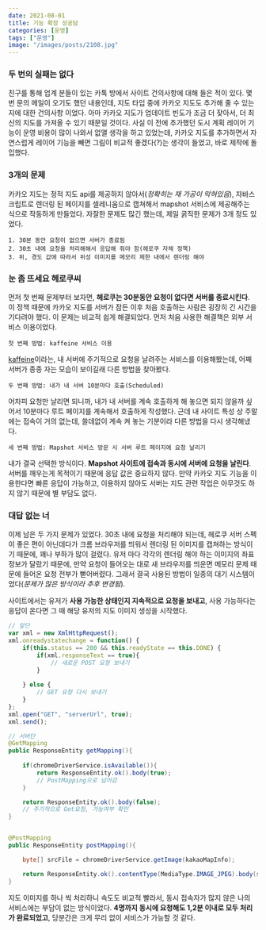 ```yaml
---
date: 2021-08-01
title: 기능 확장 성공담
categories: [운영]
tags: ["운영"]
image: "/images/posts/2108.jpg"
---
```


### 두 번의 실패는 없다

친구를 통해 업계 분들이 있는 카톡 방에서 사이트 건의사항에 대해 들은 적이 있다. 몇 번 문의 메일이 오기도 했던 내용인데, 지도 타입 중에 카카오 지도도 추가해 줄 수 있는 지에 대한 건의사항 이었다. 아마 카카오 지도가 업데이트 빈도가 조금 더 잦아서, 더 최신의 지도를 가져올 수 있기 때문일 것이다. 사실 이 전에 추가했던 도시 계획 레이어 기능이 운영 비용이 많이 나와서 없앨 생각을 하고 있었는데, 카카오 지도를 추가하면서 자연스럽게 레이어 기능을 빼면 그림이 비교적 좋겠다(?)는 생각이 들었고, 바로 제작에 돌입했다.

### 3개의 문제

카카오 지도는 정적 지도 api를 제공하지 않아서(_정확히는 재 가공이 막혀있음_), 자바스크립트로 렌더링 된 페이지를 셀레니움으로 캡쳐해서 mapshot 서비스에 제공해주는 식으로 작동하게 만들었다. 자잘한 문제도 많긴 했는데, 제일 굵직한 문제가 3개 정도 있었다.

```
1. 30분 동안 요청이 없으면 서버가 종료됨
2. 30초 내에 요청을 처리해해서 응답해 줘야 함(헤로쿠 자체 정책)
3. 위, 경도 값에 따라서 위성 이미지를 메모리 제한 내에서 렌더링 해야 
```

### 눈 좀 뜨세요 헤로쿠씨

먼저 첫 번째 문제부터 보자면, **헤로쿠는 30분동안 요청이 없다면 서버를 종료시킨다**. 이 정책 때문에 카카오 지도를 서버가 잠든 이후 처음 호출하는 사람은 굉장히 긴 시간을 기다려야 했다. 이 문제는 비교적 쉽게 해결되었다. 먼저 처음 사용한 해결책은 외부 서비스 이용이었다.

```
첫 번째 방법: kaffeine 서비스 이용
```

[kaffeine](https://kaffeine.herokuapp.com/)이라는, 내 서버에 주기적으로 요청을 날려주는 서비스를 이용해봤는데, 어째 서버가 종종 자는 모습이 보이길래 다른 방법을 찾아봤다.

```
두 번째 방법: 내가 내 서버 10분마다 호출(Scheduled)
```

어차피 요청만 날리면 되니까, 내가 내 서버를 계속 호출하게 해 놓으면 되지 않을까 싶어서 10분마다 루트 페이지를 계속해서 호출하게 작성했다. 근데 내 사이트 특성 상 주말에는 접속이 거의 없는데, 쓸데없이 계속 켜 놓는 기분이라 다른 방법을 다시 생각해냈다.

```
세 번째 방법: Mapshot 서비스 방문 시 서버 루트 페이지에 요청 날리기
```

내가 결국 선택한 방식이다. **Mapshot 사이트에 접속과 동시에 서버에 요청을 날린다**. 서버를 깨우는게 목적이기 때문에 응답 값은 중요하지 않다. 만약 카카오 지도 기능을 이용한다면 빠른 응답이 가능하고, 이용하지 않아도 서버는 지도 관련 작업은 아무것도 하지 않기 때문에 별 부담도 없다.

### 대답 없는 너

이제 남은 두 가지 문제가 있었다. 30초 내에 요청을 처리해야 되는데, 헤로쿠 서버 스펙이 좋은 편이 아닌데다가 크롬 브라우저를 띄워서 렌더링 된 이미지를 캡쳐하는 방식이기 때문에, 꽤나 부하가 많이 걸렸다.  유저 마다 각각의 렌더링 해야 하는 이미지의 좌표 정보가 달랐기 때문에, 만약 요청이 들어오는 대로 새 브라우저를 띄운면 메모리 문제 때문에 들어온 요청 전부가 뻗어버렸다. 그래서 결국 사용된 방법이 일종의 대기 시스템이었다(_문제가 많은 방식이라 추후 변경됨_).

사이트에서는 유저가 **사용 가능한 상태인지 지속적으로 요청을 보내고**, 사용 가능하다는 응답이 온다면 그 때 해당 유저의 지도 이미지 생성을 시작했다.

```javascript
// 앞단
var xml = new XmlHttpRequest();
xml.onreadystatechange = function() { 
    if(this.status == 200 && this.readyState == this.DONE) {
        if(xml.responseText == true){
            // 새로운 POST 요청 보내기  
        }
                  
    } else {
        // GET 요청 다시 보내기
    }
};
xml.open("GET", "serverUrl", true);
xml.send();
```

```java
// 서버단
@GetMapping
public ResponseEntity getMapping(){
    
    if(chromeDriverService.isAvailable()){
        return ResponseEntity.ok().body(true);
        // PostMapping으로 넘어감
    }

    return ResponseEntity.ok().body(false);
    // 주기적으로 Get요청, 가능여부 확인
}


@PostMapping
public ResponseEntity postMapping(){

    byte[] srcFile = chromeDriverService.getImage(kakaoMapInfo);

    return ResponseEntity.ok().contentType(MediaType.IMAGE_JPEG).body(srcFile)
}
```

지도 이미지를 하나 씩 처리하니 속도도 비교적 빨라서, 동시 접속자가 많지 않은 나의 서비스에는 부담이 없는 방식이었다. **4명까지 동시에 요청해도 1,2분 이내로 모두 처리가 완료되었고**, 당분간은 크게 무리 없이 서비스가 가능할 것 같다.